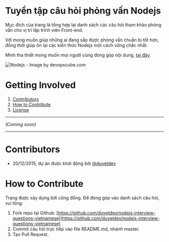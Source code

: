 # Tuyển tập câu hỏi phỏng vấn Nodejs 

Mục đích của trang là tổng hợp lại danh sách các câu hỏi tham khảo phỏng vấn cho vị trí lập trình viên Front-end.

Với mong muốn giúp những ai đang sắp được phỏng vấn chuẩn bị tốt hơn, 
đồng thời giúp ôn lại các kiến thức Nodejs một cách vững chắc nhất.

Mình tha thiết mong muốn mọi người cùng đóng góp nội dung, [tại đây](#how-to-contribute).

![Nodejs - Image by devopscube.com](http://i.imgur.com/y6YsUGi.png)

# Getting Involved

1. [Contributors](#contributors)
2. [How to Contribute](#how-to-contribute)
3. [License](https://github.com/duyetdev/nodejs-interview-questions-vietnamese/blob/master/LICENSE)

------------------------------------------

*(Coming soon)*

------------------------------------------

# Contributors
* 20/12/2015, dự án được khởi động bởi [@duyetdev](https://github.com/duyetdev)

# How to Contribute
Trang được xây dựng bởi cộng đồng. Để đóng góp vào danh sách câu hỏi, vui lòng: 

1. Fork repo tại Github: [https://github.com/duyetdev/nodejs-interview-questions-vietnamese](https://github.com/duyetdev/nodejs-interview-questions-vietnamese)
2. Commit câu hỏi trực tiếp vào file README.md, nhánh master.
3. Tạo Pull Request.
